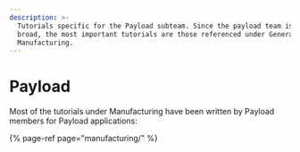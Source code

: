 ```yaml
---
description: >-
  Tutorials specific for the Payload subteam. Since the payload team is quite
  broad, the most important tutorials are those referenced under General or
  Manufacturing.
---
```


# Payload

Most of the tutorials under Manufacturing have been written by Payload members for Payload applications:

{% page-ref page="manufacturing/" %}



